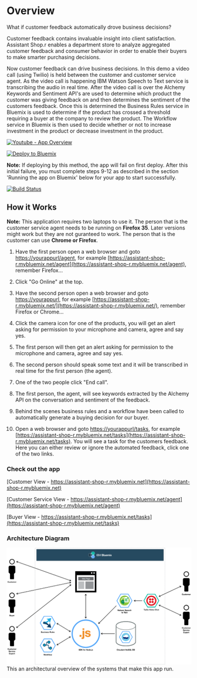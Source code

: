 # Overview

What if customer feedback automatically drove business decisions?

Customer feedback contains invaluable insight into client satisfaction. Assistant Shop.r enables a department store to analyze aggregated customer feedback and consumer behavior in order to enable their buyers to make smarter purchasing decisions.

Now customer feedback can drive business decisions.  In this demo a video call (using Twilio) is held between the customer and customer service agent.  As the video call is happening IBM Watson Speech to Text service is transcribing the audio in real time.  After the video call is over the Alchemy Keywords and Sentiment API's are used to determine which product the customer was giving feedback on and then determines the sentiment of the customers feedback.  Once this is determined the Business Rules service in Bluemix is used to determine if the product has crossed a threshold requiring a buyer at the company to review the product.  The Workflow service in Bluemix is then used to decide whether or not to increase investment in the product or decrease investment in the product.

[![Youtube - App Overview](http://img.youtube.com/vi/EcOryuaGYCI/0.jpg)](http://www.youtube.com/watch?v=EcOryuaGYCI)

[![Deploy to Bluemix](https://bluemix.net/deploy/button.png)](https://bluemix.net/deploy)

**Note:** If deploying by this method, the app will fail on first deploy. After this initial failure, you must complete steps 9-12 as described in the section 'Running the app on Bluemix' below for your app to start successfully.

[![Build Status](https://codeship.com/projects/5be9a2b0-f58e-0132-c56e-36e59e59a064/status?branch=master)](https://codeship.com/projects/5be9a2b0-f58e-0132-c56e-36e59e59a064/status?branch=master)

## How it Works

**Note:** This application requires two laptops to use it.  The person that is the customer service agent needs to be running on **Firefox 35**.  Later versions might work but they are not guranteed to work.  The person that is the customer can use **Chrome or Firefox**.

1. Have the first person open a web browser and goto [https://yourappurl/agent](https://yourappurl/agent), for example [https://assistant-shop-r.mybluemix.net/agent](https://assistant-shop-r.mybluemix.net/agent), remember Firefox...

2. Click "Go Online" at the top.

3. Have the second person open a web browser and goto [https://yourappurl](https://yourappurl), for example [https://assistant-shop-r.mybluemix.net/](https://assistant-shop-r.mybluemix.net/), remember Firefox or Chrome...

4. Click the camera icon for one of the products, you will get an alert asking for permission to your microphone and camera, agree and say yes.

5. The first person will then get an alert asking for permission to the microphone and camera, agree and say yes.

6. The second person should speak some text and it will be transcribed in real time for the first person (the agent).

7. One of the two people click "End call".

8. The first person, the agent, will see keywords extracted by the Alchemy API on the conversation and sentiment of the feedback.

9. Behind the scenes business rules and a workflow have been called to automatically generate a buying decision for our buyer.

10. Open a web browser and goto [https://yourappurl/tasks](https://yourappurl/tasks), for example [https://assistant-shop-r.mybluemix.net/tasks](https://assistant-shop-r.mybluemix.net/tasks).  You will see a task for the customers feedback.  Here you can either review or ignore the automated feedback, click one of the two links.

### Check out the app

[Customer View - https://assistant-shop-r.mybluemix.net](https://assistant-shop-r.mybluemix.net)

[Customer Service View - https://assistant-shop-r.mybluemix.net/agent](https://assistant-shop-r.mybluemix.net/agent)

[Buyer View - https://assistant-shop-r.mybluemix.net/tasks](https://assistant-shop-r.mybluemix.net/tasks)


### Architecture Diagram
<img src="https://raw.githubusercontent.com/IBM-Bluemix/assistant-shop.r/master/architecture-diagram.png" width="650px"><br>This an architectural overview of the systems that make this app run.<br>
